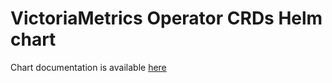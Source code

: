 # VictoriaMetrics Operator CRDs Helm chart

Chart documentation is available [here](https://docs.victoriametrics.com/helm/victoriametrics-operator-crds/)
